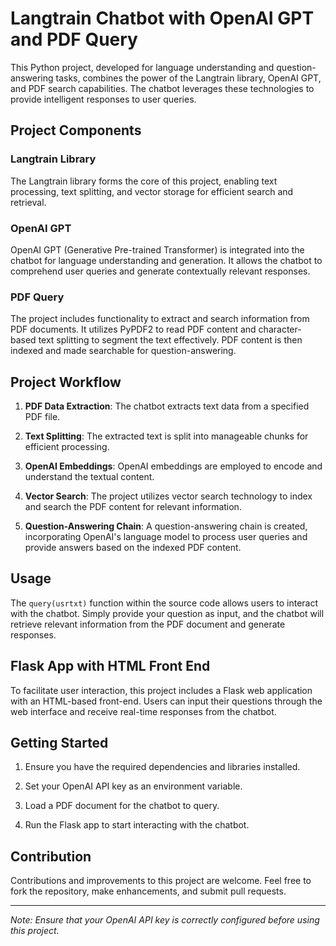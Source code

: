 # Langtrain Chatbot with OpenAI GPT and PDF Query

This Python project, developed for language understanding and question-answering tasks, combines the power of the Langtrain library, OpenAI GPT, and PDF search capabilities. The chatbot leverages these technologies to provide intelligent responses to user queries.

## Project Components

### Langtrain Library
The Langtrain library forms the core of this project, enabling text processing, text splitting, and vector storage for efficient search and retrieval.

### OpenAI GPT
OpenAI GPT (Generative Pre-trained Transformer) is integrated into the chatbot for language understanding and generation. It allows the chatbot to comprehend user queries and generate contextually relevant responses.

### PDF Query
The project includes functionality to extract and search information from PDF documents. It utilizes PyPDF2 to read PDF content and character-based text splitting to segment the text effectively. PDF content is then indexed and made searchable for question-answering.

## Project Workflow

1. **PDF Data Extraction**: The chatbot extracts text data from a specified PDF file.

2. **Text Splitting**: The extracted text is split into manageable chunks for efficient processing.

3. **OpenAI Embeddings**: OpenAI embeddings are employed to encode and understand the textual content.

4. **Vector Search**: The project utilizes vector search technology to index and search the PDF content for relevant information.

5. **Question-Answering Chain**: A question-answering chain is created, incorporating OpenAI's language model to process user queries and provide answers based on the indexed PDF content.

## Usage

The `query(usrtxt)` function within the source code allows users to interact with the chatbot. Simply provide your question as input, and the chatbot will retrieve relevant information from the PDF document and generate responses.

## Flask App with HTML Front End

To facilitate user interaction, this project includes a Flask web application with an HTML-based front-end. Users can input their questions through the web interface and receive real-time responses from the chatbot.

## Getting Started

1. Ensure you have the required dependencies and libraries installed.

2. Set your OpenAI API key as an environment variable.

3. Load a PDF document for the chatbot to query.

4. Run the Flask app to start interacting with the chatbot.

## Contribution

Contributions and improvements to this project are welcome. Feel free to fork the repository, make enhancements, and submit pull requests.



---
*Note: Ensure that your OpenAI API key is correctly configured before using this project.*

